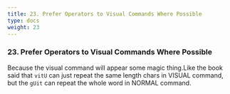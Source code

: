 ```yaml
---
title: 23. Prefer Operators to Visual Commands Where Possible
type: docs
weight: 23
---
```


### 23. Prefer Operators to Visual Commands Where Possible

Because the visual command will appear some magic thing.Like the book said that `vitU` can just repeat the same length chars in VISUAL command, but the `gUit` can repeat the whole word in NORMAL command.
